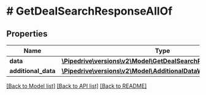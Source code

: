 # # GetDealSearchResponseAllOf

## Properties

Name | Type | Description | Notes
------------ | ------------- | ------------- | -------------
**data** | [**\Pipedrive\versions\v2\Model\GetDealSearchResponseAllOfData**](GetDealSearchResponseAllOfData.md) |  | [optional]
**additional_data** | [**\Pipedrive\versions\v2\Model\AdditionalDataWithCursorPagination**](.md) |  | [optional]

[[Back to Model list]](../../README.md#models) [[Back to API list]](../../README.md#endpoints) [[Back to README]](../../README.md)
